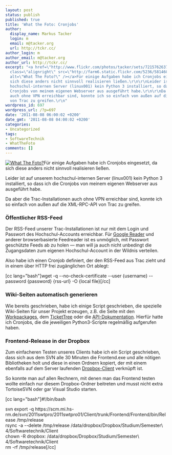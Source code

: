 ```yaml
---
layout: post
status: publish
published: true
title: 'What the Foto: Cronjobs'
author:
  display_name: Markus Tacker
  login: m
  email: m@tacker.org
  url: http://tckr.cc/
author_login: m
author_email: m@tacker.org
author_url: http://tckr.cc/
excerpt: "<a href=\"http://www.flickr.com/photos/tacker/sets/72157626379556132/\"><img
  class=\"alignright\" src=\"http://farm6.static.flickr.com/5236/5814600568_a78deedb78_m.jpg\"
  alt=\"What The Foto?\" /></a>Für einige Aufgaben habe ich Cronjobs eingesetzt, da
  sich diese anders nicht sinnvoll realisieren ließen.\r\n\r\nLeider ist auf unserem
  hochschul-internen Server (linux001) kein Python 3 installiert, so dass ich die
  Cronjobs von meinem eigenen Webserver aus ausgeführt habe.\r\n\r\nDa aber die Trac-Installationen
  auch ohne VPN erreichbar sind, konnte ich so einfach von außen auf die XML-RPC-API
  von Trac zu greifen.\r\n"
wordpress_id: 697
wordpress_url: /?p=697
date: '2011-08-08 06:00:02 +0200'
date_gmt: '2011-08-08 04:00:02 +0200'
categories:
- Uncategorized
tags:
- SoftwareTechnik
- WhatTheFoto
comments: []
---
```

<p><a href="http://www.flickr.com/photos/tacker/sets/72157626379556132/"><img class="alignright" src="http://farm6.static.flickr.com/5236/5814600568_a78deedb78_m.jpg" alt="What The Foto?" /></a>Für einige Aufgaben habe ich Cronjobs eingesetzt, da sich diese anders nicht sinnvoll realisieren ließen.</p>
<p>Leider ist auf unserem hochschul-internen Server (linux001) kein Python 3 installiert, so dass ich die Cronjobs von meinem eigenen Webserver aus ausgeführt habe.</p>
<p>Da aber die Trac-Installationen auch ohne VPN erreichbar sind, konnte ich so einfach von außen auf die XML-RPC-API von Trac zu greifen.<br />
<a id="more"></a><a id="more-697"></a></p>
<h3 class="textimage">Öffentlicher RSS-Feed</h3>
<p>Der RSS-Feed unserer Trac-Installationen ist nur mit dem Login und Passwort des Hochschul-Accounts erreichbar. Für <a href="http://google.de/reader/">Google Reader</a> und anderer browserbasierte Feedreader ist es unmöglich, mit Passwort geschützte Feeds ab zu holen — man will ja auch nicht unbedingt die Zugangsdaten zum eigenen Hochschul-Account in der Wildnis verteilen.</p>
<p>Also habe ich einen Cronjob definiert, der den RSS-Feed aus Trac zieht und in einem über HTTP frei zugänglichen Ort ablegt:</p>
<p>[cc lang="bash"]wget -q --no-check-certificate --user {username} --password {password} {rss-url} -O {local file}[/cc]</p>
<h3 class="textimage">Wiki-Seiten automatisch generieren</h3>
<p>Wie bereits geschrieben, habe ich einige Script geschrieben, die spezielle Wiki-Seiten für unser Projekt erzeugen, z.B. die Seite mit den <a href="/what-the-foto-workpackages">Workpackages</a>, dem <a href="/what-the-foto-tickettree">TicketTree</a> oder die <a href="/what-the-foto-api-dokumentation">API-Dokumentation</a>. Hierfür hatte ich Cronjobs, die die jeweiligen Python3-Scripte regelmäßig aufgerufen haben.</p>
<h3 class="textimage">Frontend-Release in der Dropbox</h3>
<p>Zum einfacheren Testen unseres Clients habe ich ein Script geschrieben, dass sich aus dem SVN alle 30 Minuten die Frontend.exe und alle nötigen Bibliotheken holt und diese in einen Ordnern kopiert, der mit einem ebenfalls auf dem Server laufenden <a href="http://db.tt/NYepoPI">Dropbox-Client</a> verknüpft ist.</p>
<p>So konnte man auf allen Rechnern, mit denen man das Frontend testen wollte einfach nur diesem Dropbox-Ordner beitreten und musst nicht extra TortoiseSVN oder gar Visual Studio starten.</p>
<p>[cc lang="bash"]#!/bin/bash</p>
<p>svn export -q https://scm.mi.hs-rm.de/svn/2011swtpro/2011swtpro01/Client/trunk/Frontend/Frontend/bin/Release /tmp/release<br />
rsync -a --delete /tmp/release /data/dropbox/Dropbox/Studium/Semester\ 4/Softwaretechnik/Client<br />
chown -R dropbox: /data/dropbox/Dropbox/Studium/Semester\ 4/Softwaretechnik/Client<br />
rm -rf /tmp/release[/cc]</p>
